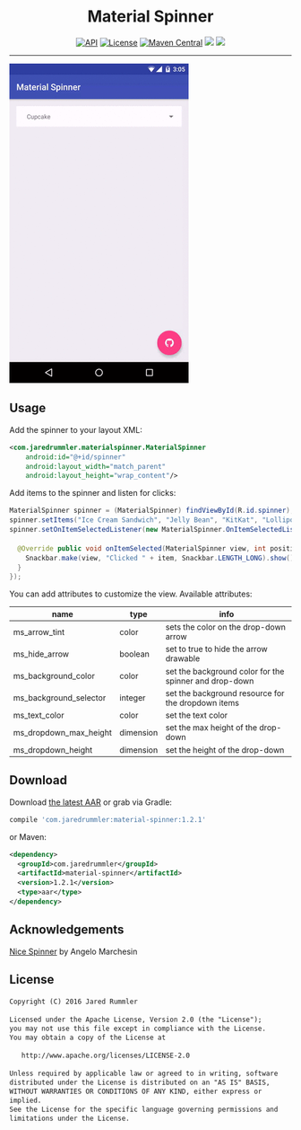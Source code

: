 <h1 align="center">Material Spinner</h1>

<p align="center">
  <a target="_blank" href="https://developer.android.com/reference/android/os/Build.VERSION_CODES.html#ICE_CREAM_SANDWICH"><img src="https://img.shields.io/badge/API-14%2B-blue.svg?style=flat" alt="API" /></a>
  <a target="_blank" href="LICENSE"><img src="http://img.shields.io/:license-apache-blue.svg" alt="License" /></a>
  <a target="_blank" href="https://maven-badges.herokuapp.com/maven-central/com.jaredrummler/material-spinner"><img src="https://maven-badges.herokuapp.com/maven-central/com.jaredrummler/material-spinner/badge.svg" alt="Maven Central" /></a>
  <a target="_blank" href="http://www.methodscount.com/?lib=com.jaredrummler%3Amaterial-spinner%3A1.2.1"><img src="https://img.shields.io/badge/methods-197-e91e63.svg" /></a>
  <a target="_blank" href="https://twitter.com/jaredrummler"><img src="https://img.shields.io/twitter/follow/jaredrummler.svg?style=social" /></a>
</p>

___

![DEMO GIF](demo.gif "DEMO")

Usage
-----

Add the spinner to your layout XML:

```xml
<com.jaredrummler.materialspinner.MaterialSpinner
    android:id="@+id/spinner"
    android:layout_width="match_parent"
    android:layout_height="wrap_content"/>
```

Add items to the spinner and listen for clicks:

```java
MaterialSpinner spinner = (MaterialSpinner) findViewById(R.id.spinner);
spinner.setItems("Ice Cream Sandwich", "Jelly Bean", "KitKat", "Lollipop", "Marshmallow");
spinner.setOnItemSelectedListener(new MaterialSpinner.OnItemSelectedListener<String>() {

  @Override public void onItemSelected(MaterialSpinner view, int position, long id, String item) {
    Snackbar.make(view, "Clicked " + item, Snackbar.LENGTH_LONG).show();
  }
});
```

You can add attributes to customize the view. Available attributes:

| name                   | type      | info                                                   |
|------------------------|-----------|--------------------------------------------------------|
| ms_arrow_tint          | color     | sets the color on the drop-down arrow                  |
| ms_hide_arrow          | boolean   | set to true to hide the arrow drawable                 |
| ms_background_color    | color     | set the background color for the spinner and drop-down |
| ms_background_selector | integer   | set the background resource for the dropdown items     |
| ms_text_color          | color     | set the text color                                     |
| ms_dropdown_max_height | dimension | set the max height of the drop-down                    |
| ms_dropdown_height     | dimension | set the height of the drop-down                        |

Download
--------

Download [the latest AAR](https://repo1.maven.org/maven2/com/jaredrummler/material-spinner/1.2.1/material-spinner-1.2.1.aar) or grab via Gradle:

```groovy
compile 'com.jaredrummler:material-spinner:1.2.1'
```
or Maven:
```xml
<dependency>
  <groupId>com.jaredrummler</groupId>
  <artifactId>material-spinner</artifactId>
  <version>1.2.1</version>
  <type>aar</type>
</dependency>
```

Acknowledgements
----------------

[Nice Spinner](https://github.com/arcadefire/nice-spinner) by Angelo Marchesin

License
--------

    Copyright (C) 2016 Jared Rummler

    Licensed under the Apache License, Version 2.0 (the "License");
    you may not use this file except in compliance with the License.
    You may obtain a copy of the License at

       http://www.apache.org/licenses/LICENSE-2.0

    Unless required by applicable law or agreed to in writing, software
    distributed under the License is distributed on an "AS IS" BASIS,
    WITHOUT WARRANTIES OR CONDITIONS OF ANY KIND, either express or implied.
    See the License for the specific language governing permissions and
    limitations under the License.
